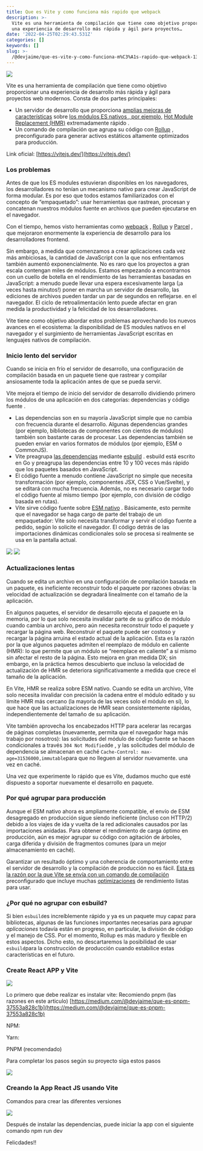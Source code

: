 ```yaml
---
title: Que es Vite y como funciona más rapido que webpack
description: >-
  Vite es una herramienta de compilación que tiene como objetivo proporcionar
  una experiencia de desarrollo más rápida y ágil para proyectos…
date: '2022-04-25T02:29:43.531Z'
categories: []
keywords: []
slug: >-
  /@devjaime/que-es-vite-y-como-funciona-m%C3%A1s-rapido-que-webpack-132f45efa4e4
---
```


![](/Users/devjaime/Documents/blog/posts/md_1651648785637/img/0__9je4S8adxijCGILV.jpg)

Vite es una herramienta de compilación que tiene como objetivo proporcionar una experiencia de desarrollo más rápida y ágil para proyectos web modernos. Consta de dos partes principales:

*   Un servidor de desarrollo que proporciona [amplias mejoras de características](https://vitejs.dev/guide/features.html) sobre [los módulos ES nativos , por ejemplo,](https://developer.mozilla.org/en-US/docs/Web/JavaScript/Guide/Modules) [Hot Module Replacement (HMR)](https://vitejs.dev/guide/features.html#hot-module-replacement) extremadamente rápido .
*   Un comando de compilación que agrupa su código con [Rollup](https://rollupjs.org/) , preconfigurado para generar activos estáticos altamente optimizados para producción.

Link oficial: [https://vitejs.dev/](https://vitejs.dev/)

### Los problemas

Antes de que los ES modules estuvieran disponibles en los navegadores, los desarrolladores no tenían un mecanismo nativo para crear JavaScript de forma modular. Es por eso que todos estamos familiarizados con el concepto de “empaquetado”: usar herramientas que rastrean, procesan y concatenan nuestros módulos fuente en archivos que pueden ejecutarse en el navegador.

Con el tiempo, hemos visto herramientas como [webpack](https://webpack.js.org/) , [Rollup](https://rollupjs.org/) y [Parcel](https://parceljs.org/) , que mejoraron enormemente la experiencia de desarrollo para los desarrolladores frontend.

Sin embargo, a medida que comenzamos a crear aplicaciones cada vez más ambiciosas, la cantidad de JavaScript con la que nos enfrentamos también aumentó exponencialmente. No es raro que los proyectos a gran escala contengan miles de módulos. Estamos empezando a encontrarnos con un cuello de botella en el rendimiento de las herramientas basadas en JavaScript: a menudo puede llevar una espera excesivamente larga (¡a veces hasta minutos!) poner en marcha un servidor de desarrollo, las ediciones de archivos pueden tardar un par de segundos en reflejarse. en el navegador. El ciclo de retroalimentación lento puede afectar en gran medida la productividad y la felicidad de los desarrolladores.

Vite tiene como objetivo abordar estos problemas aprovechando los nuevos avances en el ecosistema: la disponibilidad de ES modules nativos en el navegador y el surgimiento de herramientas JavaScript escritas en lenguajes nativos de compilación.

### Inicio lento del servidor

Cuando se inicia en frío el servidor de desarrollo, una configuración de compilación basada en un paquete tiene que rastrear y compilar ansiosamente toda la aplicación antes de que se pueda servir.

Vite mejora el tiempo de inicio del servidor de desarrollo dividiendo primero los módulos de una aplicación en dos categorías: dependencias y código fuente .

*   Las dependencias son en su mayoría JavaScript simple que no cambia con frecuencia durante el desarrollo. Algunas dependencias grandes (por ejemplo, bibliotecas de componentes con cientos de módulos) también son bastante caras de procesar. Las dependencias también se pueden enviar en varios formatos de módulos (por ejemplo, ESM o CommonJS).
*   Vite preagrupa [las dependencias](https://vitejs.dev/guide/dep-pre-bundling.html) mediante [esbuild](https://esbuild.github.io/) . esbuild está escrito en Go y preagrupa las dependencias entre 10 y 100 veces más rápido que los paquetes basados ​​en JavaScript.
*   El código fuente a menudo contiene JavaScript no simple que necesita transformación (por ejemplo, componentes JSX, CSS o Vue/Svelte), y se editará con mucha frecuencia. Además, no es necesario cargar todo el código fuente al mismo tiempo (por ejemplo, con división de código basada en rutas).
*   Vite sirve código fuente sobre [ESM nativo](https://developer.mozilla.org/en-US/docs/Web/JavaScript/Guide/Modules) . Básicamente, esto permite que el navegador se haga cargo de parte del trabajo de un empaquetador: Vite solo necesita transformar y servir el código fuente a pedido, según lo solicite el navegador. El código detrás de las importaciones dinámicas condicionales solo se procesa si realmente se usa en la pantalla actual.

![](/Users/devjaime/Documents/blog/posts/md_1651648785637/img/0__EIRXP6Xvfp__8aGWC.png)
![](/Users/devjaime/Documents/blog/posts/md_1651648785637/img/0__zonVIzsG6kCl3Jo0.png)

### Actualizaciones lentas

Cuando se edita un archivo en una configuración de compilación basada en un paquete, es ineficiente reconstruir todo el paquete por razones obvias: la velocidad de actualización se degradará linealmente con el tamaño de la aplicación.

En algunos paquetes, el servidor de desarrollo ejecuta el paquete en la memoria, por lo que solo necesita invalidar parte de su gráfico de módulo cuando cambia un archivo, pero aún necesita reconstruir todo el paquete y recargar la página web. Reconstruir el paquete puede ser costoso y recargar la página arruina el estado actual de la aplicación. Esta es la razón por la que algunos paquetes admiten el reemplazo de módulo en caliente (HMR): lo que permite que un módulo se “reemplace en caliente” a sí mismo sin afectar el resto de la página. Esto mejora en gran medida DX; sin embargo, en la práctica hemos descubierto que incluso la velocidad de actualización de HMR se deteriora significativamente a medida que crece el tamaño de la aplicación.

En Vite, HMR se realiza sobre ESM nativo. Cuando se edita un archivo, Vite solo necesita invalidar con precisión la cadena entre el módulo editado y su límite HMR más cercano (la mayoría de las veces solo el módulo en sí), lo que hace que las actualizaciones de HMR sean consistentemente rápidas, independientemente del tamaño de su aplicación.

Vite también aprovecha los encabezados HTTP para acelerar las recargas de páginas completas (nuevamente, permita que el navegador haga más trabajo por nosotros): las solicitudes del módulo de código fuente se hacen condicionales a través `304 Not Modified`de , y las solicitudes del módulo de dependencia se almacenan en caché `Cache-Control: max-age=31536000,immutable`para que no lleguen al servidor nuevamente. una vez en caché.

Una vez que experimente lo rápido que es Vite, dudamos mucho que esté dispuesto a soportar nuevamente el desarrollo en paquete.

### Por qué agrupar para producción

Aunque el ESM nativo ahora es ampliamente compatible, el envío de ESM desagregado en producción sigue siendo ineficiente (incluso con HTTP/2) debido a los viajes de ida y vuelta de la red adicionales causados ​​por las importaciones anidadas. Para obtener el rendimiento de carga óptimo en producción, aún es mejor agrupar su código con agitación de árboles, carga diferida y división de fragmentos comunes (para un mejor almacenamiento en caché).

Garantizar un resultado óptimo y una coherencia de comportamiento entre el servidor de desarrollo y la compilación de producción no es fácil. [Esta es la razón por la que Vite se envía con un comando de compilación](https://vitejs.dev/guide/build.html) preconfigurado que incluye muchas [optimizaciones](https://vitejs.dev/guide/features.html#build-optimizations) de rendimiento listas para usar.

### ¿Por qué no agrupar con esbuild?

Si bien `esbuild`es increíblemente rápido y ya es un paquete muy capaz para bibliotecas, algunas de las funciones importantes necesarias para agrupar _aplicaciones_ todavía están en progreso, en particular, la división de código y el manejo de CSS. Por el momento, Rollup es más maduro y flexible en estos aspectos. Dicho esto, no descartaremos la posibilidad de usar `esbuild`para la construcción de producción cuando estabilice estas características en el futuro.

### Create React APP y Vite

![](/Users/devjaime/Documents/blog/posts/md_1651648785637/img/0__6poDC__xXdTrdpi__z.png)

Lo primero que debe realizar es instalar vite: Recomiendo pnpm (las razones en este articulo) [https://medium.com/@devjaime/que-es-pnpm-37553a828c1b](https://medium.com/@devjaime/que-es-pnpm-37553a828c1b)

NPM:

Yarn:

PNPM (recomendado)

Para completar los pasos según su proyecto siga estos pasos

![](/Users/devjaime/Documents/blog/posts/md_1651648785637/img/1__am8g__6Us2lZDykgW6UU1QQ.png)

### Creando la App React JS usando Vite

Comandos para crear las diferentes versiones

![](/Users/devjaime/Documents/blog/posts/md_1651648785637/img/1__Mp4dcjSe__vpNDPMGzoiDbQ.png)

Después de instalar las dependencias, puede iniciar la app con el siguiente comando npm run dev

Felicdades!!